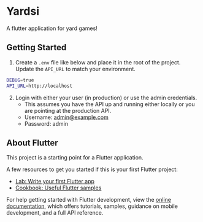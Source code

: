 # Yardsi

A flutter application for yard games!

## Getting Started

1. Create a `.env` file like below and place it in the root of the project. Update the `API_URL` to match your environment.

```sh
DEBUG=true
API_URL=http://localhost
```
2. Login with either your user (in production) or use the admin credentials.
    * This assumes you have the API up and running either locally or you are pointing at the production API.
    * Username: admin@example.com
    * Password: admin

## About Flutter

This project is a starting point for a Flutter application.

A few resources to get you started if this is your first Flutter project:

- [Lab: Write your first Flutter app](https://docs.flutter.dev/get-started/codelab)
- [Cookbook: Useful Flutter samples](https://docs.flutter.dev/cookbook)

For help getting started with Flutter development, view the
[online documentation](https://docs.flutter.dev/), which offers tutorials,
samples, guidance on mobile development, and a full API reference.
